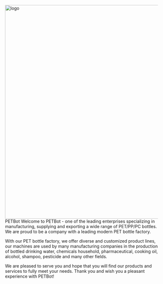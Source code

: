 
<img width="703" alt="logo" src="https://github.com/12dam12/PETBot/assets/162801115/31148701-42cb-4430-89bb-6af31d3ad5b6">
                                             PETBot
Welcome to PETBot - one of the leading enterprises specializing in manufacturing, supplying and exporting a wide range of PET/PP/PC bottles. We are proud to be a company with a leading modern PET bottle factory.

With our PET bottle factory, we offer diverse and customized product lines, our machines are used by many manufacturing companies in the production of bottled drinking water, chemicals household, pharmaceutical, cooking oil, alcohol, shampoo, pesticide and many other fields.

We are pleased to serve you and hope that you will find our products and services to fully meet your needs. Thank you and wish you a pleasant experience with PETBot!
